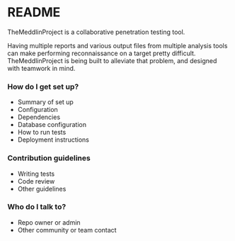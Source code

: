 # README #
TheMeddlinProject is a collaborative penetration testing tool.

Having multiple reports and various output files from multiple analysis tools can make performing reconnaissance on a target pretty difficult. TheMeddlinProject is being built to alleviate that problem, and designed with teamwork in mind.

### How do I get set up? ###

* Summary of set up
* Configuration
* Dependencies
* Database configuration
* How to run tests
* Deployment instructions

### Contribution guidelines ###

* Writing tests
* Code review
* Other guidelines

### Who do I talk to? ###

* Repo owner or admin
* Other community or team contact